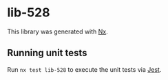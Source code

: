 # lib-528

This library was generated with [Nx](https://nx.dev).

## Running unit tests

Run `nx test lib-528` to execute the unit tests via [Jest](https://jestjs.io).
